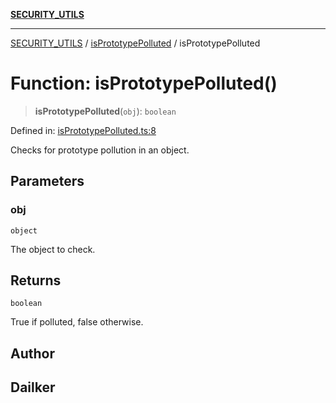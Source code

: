 [**SECURITY_UTILS**](../../README.md)

***

[SECURITY_UTILS](../../README.md) / [isPrototypePolluted](../README.md) / isPrototypePolluted

# Function: isPrototypePolluted()

> **isPrototypePolluted**(`obj`): `boolean`

Defined in: [isPrototypePolluted.ts:8](https://github.com/dailker/everyutil-js/blob/b3e269da55b7d96c15eb37e98c5c4f6b94f05f6f/src/security/isPrototypePolluted.ts#L8)

Checks for prototype pollution in an object.

## Parameters

### obj

`object`

The object to check.

## Returns

`boolean`

True if polluted, false otherwise.

## Author

## Dailker
